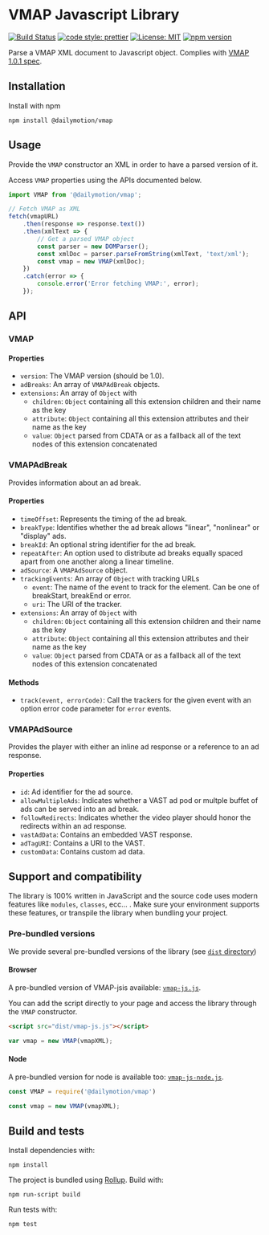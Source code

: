 # VMAP Javascript Library

[![Build Status](https://img.shields.io/badge/build-passing-brightgreen)](https://travis-ci.org/dailymotion/vmap-js)
[![code style: prettier](https://img.shields.io/badge/code_style-prettier-ff69b4.svg?style=flat-square)](https://github.com/prettier/prettier)
[![License: MIT](https://img.shields.io/badge/License-MIT-yellow.svg)](https://opensource.org/licenses/MIT)
[![npm version](https://badge.fury.io/js/vmap.svg)](https://badge.fury.io/js/vmap)

Parse a VMAP XML document to Javascript object. Complies with [VMAP 1.0.1 spec](http://www.iab.net/media/file/VMAP.pdf).

## Installation

Install with npm
```
npm install @dailymotion/vmap
```

## Usage

Provide the `VMAP` constructor an XML in order to have a parsed version of it.

Access `VMAP` properties using the APIs documented below.

``` javascript
import VMAP from '@dailymotion/vmap';

// Fetch VMAP as XML
fetch(vmapURL)
    .then(response => response.text())
    .then(xmlText => {
        // Get a parsed VMAP object
        const parser = new DOMParser();
        const xmlDoc = parser.parseFromString(xmlText, 'text/xml');
        const vmap = new VMAP(xmlDoc);
    })
    .catch(error => {
        console.error('Error fetching VMAP:', error);
    });
```

## API

### VMAP

#### Properties

* `version`: The VMAP version (should be 1.0).
* `adBreaks`: An array of `VMAPAdBreak` objects.
* `extensions`: An array of `Object` with
    * `children`: `Object` containing all this extension children and their name as the key
    * `attribute`: `Object` containing all this extension attributes and their name as the key
    * `value`: `Object` parsed from CDATA or as a fallback all of the text nodes of this extension concatenated

### VMAPAdBreak

Provides information about an ad break.

#### Properties

* `timeOffset`: Represents the timing of the ad break.
* `breakType`: Identifies whether the ad break allows "linear", "nonlinear" or "display" ads.
* `breakId`: An optional string identifier for the ad break.
* `repeatAfter`: An option used to distribute ad breaks equally spaced apart from one another along a linear timeline.
* `adSource`: A `VMAPAdSource` object.
* `trackingEvents`: An array of `Object` with tracking URLs
    * `event`: The name of the event to track for the element. Can be one of breakStart, breakEnd or error.
    * `uri`: The URI of the tracker.
* `extensions`: An array of `Object` with
    * `children`: `Object` containing all this extension children and their name as the key
    * `attribute`: `Object` containing all this extension attributes and their name as the key
    * `value`: `Object` parsed from CDATA or as a fallback all of the text nodes of this extension concatenated

#### Methods

* `track(event, errorCode)`: Call the trackers for the given event with an option error code parameter for `error` events.

### VMAPAdSource

Provides the player with either an inline ad response or a reference to an ad response.

#### Properties

* `id`: Ad identifier for the ad source.
* `allowMultipleAds`: Indicates whether a VAST ad pod or multple buffet of ads can be served into an ad break.
* `followRedirects`: Indicates whether the video player should honor the redirects within an ad response.
* `vastAdData`: Contains an embedded VAST response.
* `adTagURI`: Contains a URI to the VAST.
* `customData`: Contains custom ad data.

## Support and compatibility
The library is 100% written in JavaScript and the source code uses modern features like `modules`, `classes`, ecc... . Make sure your environment supports these features, or transpile the library when bundling your project.

### Pre-bundled versions
We provide several pre-bundled versions of the library (see [`dist` directory](dist/))

#### Browser
A pre-bundled version of VMAP-jsis available: [`vmap-js.js`](dist/vmap-js.js).

You can add the script directly to your page and access the library through the `VMAP` constructor.

```html
<script src="dist/vmap-js.js"></script>
```

```javascript
var vmap = new VMAP(vmapXML);
```

#### Node
A pre-bundled version for node is available too: [`vmap-js-node.js`](dist/vmap-js-node.js).

```javascript
const VMAP = require('@dailymotion/vmap')

const vmap = new VMAP(vmapXML);
```

## Build and tests

Install dependencies with:

```
npm install
```

The project is bundled using [Rollup](https://rollupjs.org/guide/en). Build with:

```
npm run-script build
```

Run tests with:

```
npm test
```
